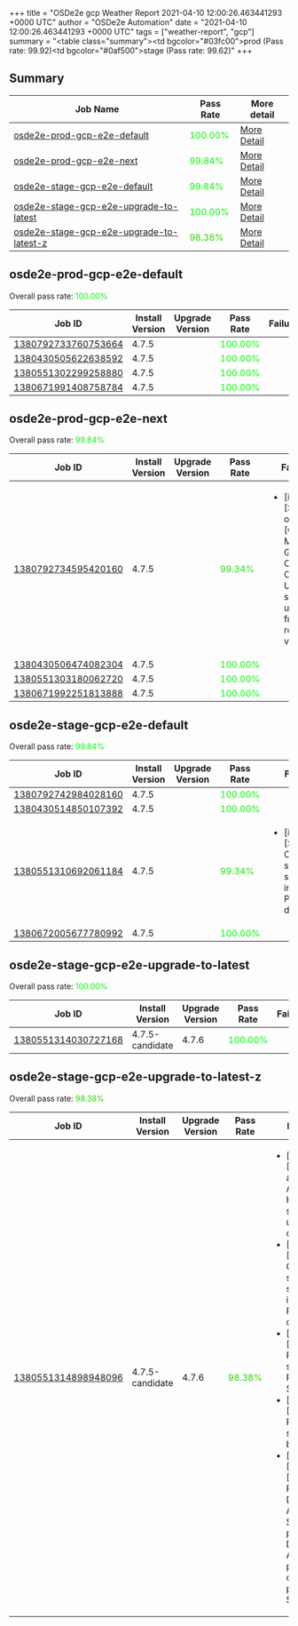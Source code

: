 +++
title = "OSDe2e gcp Weather Report 2021-04-10 12:00:26.463441293 +0000 UTC"
author = "OSDe2e Automation"
date = "2021-04-10 12:00:26.463441293 +0000 UTC"
tags = ["weather-report", "gcp"]
summary = "<table class=\"summary\"><tr><td bgcolor=\"#03fc00\"></td><td>prod (Pass rate: 99.92)</td></tr><tr><td bgcolor=\"#0af500\"></td><td>stage (Pass rate: 99.62)</td></tr></table>"
+++
## Summary

| Job Name | Pass Rate | More detail |
|----------|-----------|-------------|
|[osde2e-prod-gcp-e2e-default](https://prow.svc.ci.openshift.org/?job=osde2e-prod-gcp-e2e-default)| <span style="color:#01fe00;">100.00%</span>|[More Detail](#osde2e-prod-gcp-e2e-default)|
|[osde2e-prod-gcp-e2e-next](https://prow.svc.ci.openshift.org/?job=osde2e-prod-gcp-e2e-next)| <span style="color:#05fa00;">99.84%</span>|[More Detail](#osde2e-prod-gcp-e2e-next)|
|[osde2e-stage-gcp-e2e-default](https://prow.svc.ci.openshift.org/?job=osde2e-stage-gcp-e2e-default)| <span style="color:#05fa00;">99.84%</span>|[More Detail](#osde2e-stage-gcp-e2e-default)|
|[osde2e-stage-gcp-e2e-upgrade-to-latest](https://prow.svc.ci.openshift.org/?job=osde2e-stage-gcp-e2e-upgrade-to-latest)| <span style="color:#01fe00;">100.00%</span>|[More Detail](#osde2e-stage-gcp-e2e-upgrade-to-latest)|
|[osde2e-stage-gcp-e2e-upgrade-to-latest-z](https://prow.svc.ci.openshift.org/?job=osde2e-stage-gcp-e2e-upgrade-to-latest-z)| <span style="color:#2ad500;">98.38%</span>|[More Detail](#osde2e-stage-gcp-e2e-upgrade-to-latest-z)|



## osde2e-prod-gcp-e2e-default

Overall pass rate: <span style="color:#01fe00;">100.00%</span>

| Job ID | Install Version | Upgrade Version | Pass Rate | Failures |
|--------|-----------------|-----------------|-----------|----------|
[1380792733760753664](https://prow.ci.openshift.org/view/gs/origin-ci-test/logs/osde2e-prod-gcp-e2e-default/1380792733760753664) | 4.7.5 |  | <span style="color:#01fe00;">100.00%</span>|
[1380430505622638592](https://prow.ci.openshift.org/view/gs/origin-ci-test/logs/osde2e-prod-gcp-e2e-default/1380430505622638592) | 4.7.5 |  | <span style="color:#01fe00;">100.00%</span>|
[1380551302299258880](https://prow.ci.openshift.org/view/gs/origin-ci-test/logs/osde2e-prod-gcp-e2e-default/1380551302299258880) | 4.7.5 |  | <span style="color:#01fe00;">100.00%</span>|
[1380671991408758784](https://prow.ci.openshift.org/view/gs/origin-ci-test/logs/osde2e-prod-gcp-e2e-default/1380671991408758784) | 4.7.5 |  | <span style="color:#01fe00;">100.00%</span>|



## osde2e-prod-gcp-e2e-next

Overall pass rate: <span style="color:#05fa00;">99.84%</span>

| Job ID | Install Version | Upgrade Version | Pass Rate | Failures |
|--------|-----------------|-----------------|-----------|----------|
[1380792734595420160](https://prow.ci.openshift.org/view/gs/origin-ci-test/logs/osde2e-prod-gcp-e2e-next/1380792734595420160) | 4.7.5 |  | <span style="color:#11ee00;">99.34%</span>|<ul><li>[install] [Suite: operators] [OSD] Must Gather Operator Operator Upgrade should upgrade from the replaced version</li></ul>
[1380430506474082304](https://prow.ci.openshift.org/view/gs/origin-ci-test/logs/osde2e-prod-gcp-e2e-next/1380430506474082304) | 4.7.5 |  | <span style="color:#01fe00;">100.00%</span>|
[1380551303180062720](https://prow.ci.openshift.org/view/gs/origin-ci-test/logs/osde2e-prod-gcp-e2e-next/1380551303180062720) | 4.7.5 |  | <span style="color:#01fe00;">100.00%</span>|
[1380671992251813888](https://prow.ci.openshift.org/view/gs/origin-ci-test/logs/osde2e-prod-gcp-e2e-next/1380671992251813888) | 4.7.5 |  | <span style="color:#01fe00;">100.00%</span>|



## osde2e-stage-gcp-e2e-default

Overall pass rate: <span style="color:#05fa00;">99.84%</span>

| Job ID | Install Version | Upgrade Version | Pass Rate | Failures |
|--------|-----------------|-----------------|-----------|----------|
[1380792742984028160](https://prow.ci.openshift.org/view/gs/origin-ci-test/logs/osde2e-stage-gcp-e2e-default/1380792742984028160) | 4.7.5 |  | <span style="color:#01fe00;">100.00%</span>|
[1380430514850107392](https://prow.ci.openshift.org/view/gs/origin-ci-test/logs/osde2e-stage-gcp-e2e-default/1380430514850107392) | 4.7.5 |  | <span style="color:#01fe00;">100.00%</span>|
[1380551310692061184](https://prow.ci.openshift.org/view/gs/origin-ci-test/logs/osde2e-stage-gcp-e2e-default/1380551310692061184) | 4.7.5 |  | <span style="color:#11ee00;">99.34%</span>|<ul><li>[install] [Suite: e2e] Cluster state should include Prometheus data</li></ul>
[1380672005677780992](https://prow.ci.openshift.org/view/gs/origin-ci-test/logs/osde2e-stage-gcp-e2e-default/1380672005677780992) | 4.7.5 |  | <span style="color:#01fe00;">100.00%</span>|



## osde2e-stage-gcp-e2e-upgrade-to-latest

Overall pass rate: <span style="color:#01fe00;">100.00%</span>

| Job ID | Install Version | Upgrade Version | Pass Rate | Failures |
|--------|-----------------|-----------------|-----------|----------|
[1380551314030727168](https://prow.ci.openshift.org/view/gs/origin-ci-test/logs/osde2e-stage-gcp-e2e-upgrade-to-latest/1380551314030727168) | 4.7.5-candidate | 4.7.6 | <span style="color:#01fe00;">100.00%</span>|



## osde2e-stage-gcp-e2e-upgrade-to-latest-z

Overall pass rate: <span style="color:#2ad500;">98.38%</span>

| Job ID | Install Version | Upgrade Version | Pass Rate | Failures |
|--------|-----------------|-----------------|-----------|----------|
[1380551314898948096](https://prow.ci.openshift.org/view/gs/origin-ci-test/logs/osde2e-stage-gcp-e2e-upgrade-to-latest-z/1380551314898948096) | 4.7.5-candidate | 4.7.6 | <span style="color:#2ad500;">98.38%</span>|<ul><li>[upgrade] [Suite: addons] Addon Test Harness should run until completion</li><li>[upgrade] [Suite: e2e] Cluster state should include Prometheus data</li><li>[upgrade] [Suite: e2e] Pods should be Running or Succeeded</li><li>[upgrade] [Suite: e2e] Pods should not be Failed</li><li>[upgrade] [Suite: e2e] [OSD] RBAC Dedicated Admins SCC permissions Dedicated Admin permissions can create pods with SCCs</li></ul>



